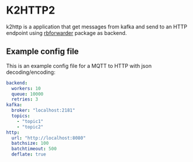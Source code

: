 # K2HTTP2

k2http is a application that get messages from kafka and send to an HTTP
endpoint using [rbforwarder](https://github.com/redBorder/rbforwarder) package as backend.

## Example config file

This is an example config file for a MQTT to HTTP with json decoding/encoding:

```yaml
backend:
  workers: 10
  queue: 10000
  retries: 3
kafka:
  broker: "localhost:2181"
  topics:
    - "topic1"
    - "topic2"
http:
  url: "http://localhost:8080"
  batchsize: 100
  batchtimeout: 500
  deflate: true
```
